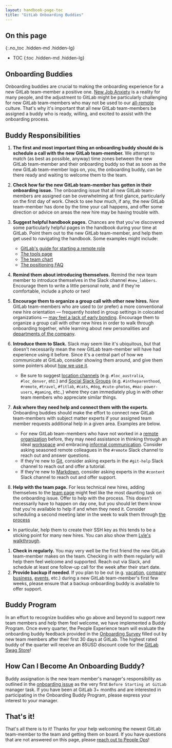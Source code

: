 ```yaml
---
layout: handbook-page-toc
title: "GitLab Onboarding Buddies"
---
```


## On this page
{:.no_toc .hidden-md .hidden-lg}

- TOC
{:toc .hidden-md .hidden-lg}

## Onboarding Buddies

Onboarding buddies are crucial to making the onboarding experience for a new GitLab team-member a positive one. [New Job Anxiety](http://www.classycareergirl.com/2017/02/new-job-anxiety-conquer/) is a reality for many people, and the adjustment to GitLab might be particularly challenging for new GitLab team-members who may not be used to our [all-remote](/company/culture/all-remote/) culture. That's why it's important that all new GitLab team-members be assigned a buddy who is ready, willing, and excited to assist with the onboarding process.


## Buddy Responsibilities

1. **The first and most important thing an onboarding buddy should do is schedule a call with the new GitLab team-member.** We attempt to match (as best as possible, anyway) time zones between the new GitLab team-member and their onboarding buddy so that as soon as the new GitLab team-member logs on, you, the onboarding buddy, can be there ready and waiting to welcome them to the team.
1. **Check how far the new GitLab team-member has gotten in their onboarding issue.** The onboarding issue that all new GitLab team-members are assigned can be overwhelming at first glance, particularly on the first day of work. Check to see how much, if any, the new GitLab team-member has done by the time your call happens, and offer some direction or advice on areas the new hire may be having trouble with.
1. **Suggest helpful handbook pages.** Chances are that you've discovered some particularly helpful pages in the handbook during your time at GitLab. Point them out to the new GitLab team-member, and help them get used to navigating the handbook. Some examples might include:
     * [GitLab's guide for starting a remote role](/company/culture/all-remote/getting-started/)
     * [The tools page](/handbook/tools-and-tips)
     * [The team chart](/company/team/org-chart)
     * [The positioning FAQ](/handbook/positioning-faq)
1. **Remind them about introducing themselves.** Remind the new team member to introduce themselves in the Slack channel `#new_labbers`. Encourage them to write a little personal note, and if they're comfortable, include a photo or two!
1.  **Encourage them to organize a group call with other new hires.** New GitLab team-members who are used to (or prefer) a more conventional new hire orientation — frequently hosted in group settings in colocated organizations — [may feel a lack of early bonding](/company/culture/all-remote/learning-and-development/). Encourage them to organize a group call with other new hires in order to walk through onboarding together, while learning about new personalities and [departments of the company](/company/team/structure/).
1. **Introduce them to Slack.** Slack may seem like it's ubiquitous, but that doesn't necessarily mean the new GitLab team-member will have had experience using it before. Since it's a central part of how we communicate at GitLab, consider showing them around, and give them some pointers about [how we use it](/handbook/communication/#chat). 
  
     * Be sure to suggest [location channels](/handbook/communication/chat/#location-channels-loc_) (e.g. `#loc_australia`, `#loc_denver`, etc.) and [Social Slack Groups](/handbook/communication/chat/#social-groups) (e.g. `#intheparenthood`, `#remote`, `#travel`, `#fitlab`, `#cats`, `#dog`, `#cute-photos`, `#mac-power-users`, `#gaming`, etc.,) where they can immediately plug in with other team members who appreciate similar things.
1. **Ask where they need help and connect them with the experts**. Onboarding buddies should make the effort to connect new GitLab team-members with subject matter experts if your assigned team member requests additional help in a given area. Examples are below.
     * For new GitLab team-members who have not worked in a [remote organization](/company/culture/all-remote/) before, they may need assistance in thinking through an ideal [workspace](/company/culture/all-remote/workspace/) and embracing [informal communication](/company/culture/all-remote/informal-communication/). Consider asking seasoned remote colleagues in the `#remote` Slack channel to reach out and answer questions.
     * If they're new to [Git](/training/), consider asking experts in the `#git-help` Slack channel to reach out and offer a tutorial.
     * If they're new to [Markdown](/blog/2018/08/17/gitlab-markdown-tutorial/), consider asking experts in the `#content` Slack channel to reach out and offer support.
1. **Help with the team page.** For less technical new hires, adding themselves to the [team page](/company/team/) might feel like the most daunting task on the onboarding issue. Offer to help with the process. This doesn't necessarily have to happen on day one, but you should let them know that you're available to help if and when they need it. Consider scheduling a second meeting later in the week to walk them through [the process](/handbook/git-page-update/#11-add-yourself-to-the-team-page)
  * In particular, help them to create their SSH key as this tends to be a sticking point for many new hires. You can also show them [Lyle's walkthrough](https://youtu.be/_FIOhk03VtM).
1. **Check in regularly.** You may very well be the first friend the new GitLab team-member makes on the team. Checking in with them regularly will help them feel welcome and supported. Reach out via Slack, and schedule at least one follow-up call for the week after their start date.
1. **Provide backup if needed**. If you plan to be out (e.g. [vacation](/handbook/paid-time-off/), [company business](/handbook/travel/), [events](/events/), etc.) during a new GitLab team-member's first few weeks, please ensure that a backup onboarding buddy is available to offer support.

## Buddy Program

In an effort to recognize buddies who go above and beyond to support new team members and help them feel welcome, we have implemented a Buddy Program. Once every quarter, the People Experience team will evaluate the onboarding buddy feedback provided in the [Onboarding Survey](https://docs.google.com/forms/d/1sigbOqWKuEtGyLROghvivgWErRnfbUI1_-57XhAwu_8/edit) filled out by new team members after their first 30 days at GitLab. The highest rated buddy of the quarter will receive an 85USD discount code for the [GitLab Swag Store](https://shop.gitlab.com/)!

## How Can I Become An Onboarding Buddy?

Buddy assignation is the new team member's manager's responsibility as outlined in the [onboarding issue](https://gitlab.com/gitlab-com/people-group/employment/-/blob/master/.gitlab/issue_templates/onboarding.md) as the very first `Before Starting at GitLab` manager task. If you have been at GitLab 3+ months and are interested in participating in the Onboarding Buddy Program, please express your interest to your manager. 

## That's it!

That's all there is to it! Thanks for your help welcoming the newest GitLab team-member to the team and getting them on board. If you have questions that are not answered on this page, please [reach out to People Ops](/handbook/people-group/)!
